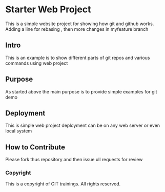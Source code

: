 # Starter Web Project
This is a simple website project for showing how git and github works. Adding a line for rebasing , then more changes in myfeature branch

## Intro
This is an example is to show different parts of git repos and various commands using web project

## Purpose
As started above the main purpose is to provide simple examples for git demo

## Deployment
This is simple web project deployment can be on any web server or even local system

## How to Contribute
Please fork thus repository and then issue ull requests for review

### Copyright
This is a copyright of GIT trainings. All rights reserved.